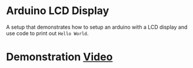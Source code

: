 # Arduino LCD Display

A setup that demonstrates how to setup an arduino with a LCD display and use code to print out `Hello World`.

# Demonstration [Video](https://drive.google.com/file/d/17acB7JYARPxdmLct1EogYy2oIgbulkX_/view?usp=sharing)
